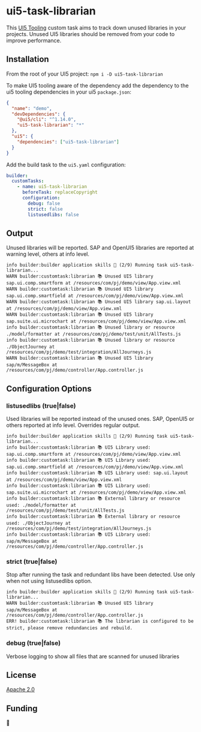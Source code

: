 # ui5-task-librarian

This [UI5 Tooling](https://sap.github.io/ui5-tooling) custom task aims to track down unused libraries in your projects.
Unused UI5 libraries should be removed from your code to improve performance.

## Installation

From the root of your UI5 project: `npm i -D ui5-task-librarian`

To make UI5 tooling aware of the dependency add the dependency to the ui5 tooling dependencies in your ui5 `package.json`:

```json
{
  "name": "demo",
  "devDependencies": {
    "@ui5/cli": "^1.14.0",
    "ui5-task-librarian": "*"
  },
  "ui5": {
    "dependencies": ["ui5-task-librarian"]
  }
}
```

Add the build task to the `ui5.yaml` configuration:

```yaml
builder:
  customTasks:
    - name: ui5-task-librarian
      beforeTask: replaceCopyright
      configuration:
        debug: false
        strict: false
        listusedlibs: false
```

## Output

Unused libraries will be reported. SAP and OpenUI5 libraries are reported at warning level, others at info level.

```shell_session
info builder:builder application skills 🔨 (2/9) Running task ui5-task-librarian...
WARN builder:customtask:librarian 📚 Unused UI5 library sap.ui.comp.smartform at /resources/com/pj/demo/view/App.view.xml
WARN builder:customtask:librarian 📚 Unused UI5 library sap.ui.comp.smartfield at /resources/com/pj/demo/view/App.view.xml
WARN builder:customtask:librarian 📚 Unused UI5 library sap.ui.layout at /resources/com/pj/demo/view/App.view.xml
WARN builder:customtask:librarian 📚 Unused UI5 library sap.suite.ui.microchart at /resources/com/pj/demo/view/App.view.xml
info builder:customtask:librarian 📚 Unused library or resource ./model/formatter at /resources/com/pj/demo/test/unit/AllTests.js
info builder:customtask:librarian 📚 Unused library or resource ./ObjectJourney at /resources/com/pj/demo/test/integration/AllJourneys.js
WARN builder:customtask:librarian 📚 Unused UI5 library sap/m/MessageBox at /resources/com/pj/demo/controller/App.controller.js
```

## Configuration Options

### listusedlibs (true|false)
Used libraries will be reported instead of the unused ones. SAP, OpenUI5 or others reported at info level. Overrides regular output.
```shell_session
info builder:builder application skills 🔨 (2/9) Running task ui5-task-librarian...
info builder:customtask:librarian 📚 UI5 Library used: sap.ui.comp.smartform at /resources/com/pj/demo/view/App.view.xml
info builder:customtask:librarian 📚 UI5 Library used: sap.ui.comp.smartfield at /resources/com/pj/demo/view/App.view.xml
info builder:customtask:librarian 📚 UI5 Library used: sap.ui.layout at /resources/com/pj/demo/view/App.view.xml
info builder:customtask:librarian 📚 UI5 Library used: sap.suite.ui.microchart at /resources/com/pj/demo/view/App.view.xml
info builder:customtask:librarian 📚 External library or resource used: ./model/formatter at /resources/com/pj/demo/test/unit/AllTests.js
info builder:customtask:librarian 📚 External library or resource used: ./ObjectJourney at /resources/com/pj/demo/test/integration/AllJourneys.js
info builder:customtask:librarian 📚 UI5 Library used: sap/m/MessageBox at /resources/com/pj/demo/controller/App.controller.js
```

### strict (true|false)

Stop after running the task and redundant libs have been detected. Use only when not using listusedlibs option.

```shell_session
info builder:builder application skills 🔨 (2/9) Running task ui5-task-librarian...
WARN builder:customtask:librarian 📚 Unused UI5 library sap/m/MessageBox at /resources/com/pj/demo/controller/App.controller.js
ERR! builder:customtask:librarian 📚 The librarian is configured to be strict, please remove redundancies and rebuild.
```

### debug (true|false)

Verbose logging to show all files that are scanned for unused libraries

## License

[Apache 2.0](https://www.apache.org/licenses/LICENSE-2.0.txt)

## Funding

🍺
